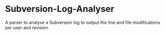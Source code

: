Subversion-Log-Analyser
=======================

A parser to analyse a Subversion log to output the line and file modifications per user and revision.
